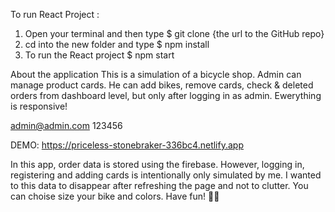 To run React Project :
1. Open your terminal and then type $ git clone {the url to the GitHub repo}
2. cd into the new folder and type $ npm install
3. To run the React project $ npm start

About the application
This is a simulation of a bicycle shop.
Admin can manage product cards.
He can add bikes, remove cards, check & deleted orders from dashboard level,
but only after logging in as admin.
Ewerything is responsive!

admin@admin.com
123456

DEMO: https://priceless-stonebraker-336bc4.netlify.app

In this app, order data is stored using the firebase.
However, logging in, registering and adding cards is intentionally only simulated by me.
I wanted to this data to disappear after refreshing the page and not to clutter.
You can choise size your bike and colors. Have fun! 👨‍💻
